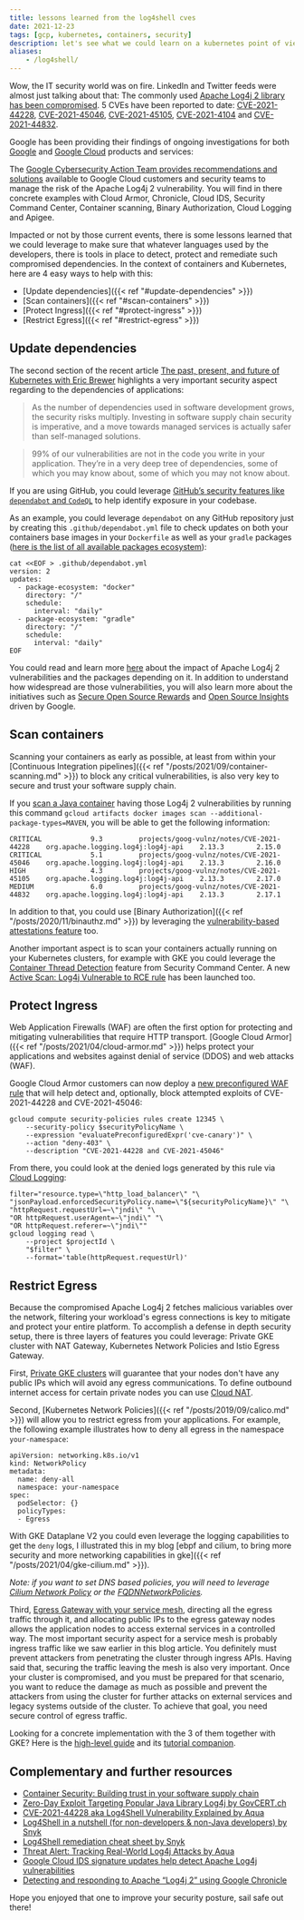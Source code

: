 ```yaml
---
title: lessons learned from the log4shell cves
date: 2021-12-23
tags: [gcp, kubernetes, containers, security]
description: let's see what we could learn on a kubernetes point of view from the log4shell cves
aliases:
    - /log4shell/
---
```

Wow, the IT security world was on fire. LinkedIn and Twitter feeds were almost just talking about that: The commonly used [Apache Log4j 2 library has been compromised](https://logging.apache.org/log4j/2.x/security.html). 5 CVEs have been reported to date: [CVE-2021-44228](https://nvd.nist.gov/vuln/detail/CVE-2021-44228), [CVE-2021-45046](https://nvd.nist.gov/vuln/detail/CVE-2021-45046), [CVE-2021-45105](https://nvd.nist.gov/vuln/detail/CVE-2021-45105), [CVE-2021-4104](https://nvd.nist.gov/vuln/detail/CVE-2021-4104) and [CVE-2021-44832](https://nvd.nist.gov/vuln/detail/CVE-2021-44832).

Google has been providing their findings of ongoing investigations for both [Google](https://security.googleblog.com/2021/12/apache-log4j-vulnerability.html) and [Google Cloud](https://cloud.google.com/log4j2-security-advisory) products and services:

The [Google Cybersecurity Action Team provides recommendations and solutions](https://cloud.google.com/blog/products/identity-security/recommendations-for-apache-log4j2-vulnerability) available to Google Cloud customers and security teams to manage the risk of the Apache Log4j 2 vulnerability. You will find in there concrete examples with Cloud Armor, Chronicle, Cloud IDS, Security Command Center, Container scanning, Binary Authorization, Cloud Logging and Apigee.

Impacted or not by those current events, there is some lessons learned that we could leverage to make sure that whatever languages used by the developers, there is tools in place to detect, protect and remediate such compromised dependencies. In the context of containers and Kubernetes, here are 4 easy ways to help with this:
- [Update dependencies]({{< ref "#update-dependencies" >}})
- [Scan containers]({{< ref "#scan-containers" >}})
- [Protect Ingress]({{< ref "#protect-ingress" >}})
- [Restrict Egress]({{< ref "#restrict-egress" >}})

## Update dependencies

The second section of the recent article [The past, present, and future of Kubernetes with Eric Brewer](https://cloud.google.com/blog/products/containers-kubernetes/the-rise-and-future-of-kubernetes-and-open-source-at-google) highlights a very important security aspect regarding to the dependencies of applications:

> As the number of dependencies used in software development grows, the security risks multiply. Investing in software supply chain security is imperative, and a move towards managed services is actually safer than self-managed solutions.

> 99% of our vulnerabilities are not in the code you write in your application. They’re in a very deep tree of dependencies, some of which you may know about, some of which you may not know about.

If you are using GitHub, you could leverage [GitHub’s security features like `dependabot` and `CodeQL`](https://github.blog/2021-12-14-using-githubs-security-features-identify-log4j-exposure-codebase/) to help identify exposure in your codebase.

As an example, you could leverage `dependabot` on any GitHub repository just by creating this `.github/dependabot.yml` file to check updates on both your containers base images in your `Dockerfile` as well as your `gradle` packages ([here is the list of all available packages ecosystem](https://docs.github.com/en/code-security/supply-chain-security/keeping-your-dependencies-updated-automatically/configuration-options-for-dependency-updates#package-ecosystem)):
```
cat <<EOF > .github/dependabot.yml
version: 2
updates:
  - package-ecosystem: "docker"
    directory: "/"
    schedule:
      interval: "daily"
  - package-ecosystem: "gradle"
    directory: "/"
    schedule:
      interval: "daily"
EOF
```

You could read and learn more [here](https://security.googleblog.com/2021/12/understanding-impact-of-apache-log4j.html) about the impact of Apache Log4j 2 vulnerabilities and the packages depending on it. In addition to understand how widespread are those vulnerabilities, you will also learn more about the initiatives such as [Secure Open Source Rewards](https://sos.dev/) and [Open Source Insights](https://deps.dev/) driven by Google.

## Scan containers

Scanning your containers as early as possible, at least from within your [Continuous Integration pipelines]({{< ref "/posts/2021/09/container-scanning.md" >}}) to block any critical vulnerabilities, is also very key to secure and trust your software supply chain.

If you [scan a Java container](https://cloud.google.com/container-analysis/docs/java-scanning) having those Log4j 2 vulnerabilities by running this command `gcloud artifacts docker images scan --additional-package-types=MAVEN`, you will be able to get the following information:
```
CRITICAL            9.3         projects/goog-vulnz/notes/CVE-2021-44228    org.apache.logging.log4j:log4j-api    2.13.3        2.15.0
CRITICAL            5.1         projects/goog-vulnz/notes/CVE-2021-45046    org.apache.logging.log4j:log4j-api    2.13.3        2.16.0
HIGH                4.3         projects/goog-vulnz/notes/CVE-2021-45105    org.apache.logging.log4j:log4j-api    2.13.3        2.17.0
MEDIUM              6.0         projects/goog-vulnz/notes/CVE-2021-44832    org.apache.logging.log4j:log4j-api    2.13.3        2.17.1
```

In addition to that, you could use [Binary Authorization]({{< ref "/posts/2020/11/binauthz.md" >}}) by leveraging the [vulnerability-based attestations feature](https://cloud.google.com/binary-authorization/docs/creating-attestations-kritis) too.

Another important aspect is to scan your containers actually running on your Kubernetes clusters, for example with GKE you could leverage the [Container Thread Detection](https://cloud.google.com/security-command-center/docs/concepts-container-threat-detection-overview) feature from Security Command Center. A new [Active Scan: Log4j Vulnerable to RCE rule](https://cloud.google.com/release-notes#December_21_2021) has been launched too.

## Protect Ingress 

Web Application Firewalls (WAF) are often the first option for protecting and mitigating vulnerabilities that require HTTP transport. [Google Cloud Armor]({{< ref "/posts/2021/04/cloud-armor.md" >}}) helps protect your applications and websites against denial of service (DDOS) and web attacks (WAF).

Google Cloud Armor customers can now deploy a [new preconfigured WAF rule](https://cloud.google.com/blog/products/identity-security/cloud-armor-waf-rule-to-help-address-apache-log4j-vulnerability) that will help detect and, optionally, block attempted exploits of CVE-2021-44228 and CVE-2021-45046:
```
gcloud compute security-policies rules create 12345 \
    --security-policy $securityPolicyName \
    --expression "evaluatePreconfiguredExpr('cve-canary')" \
    --action "deny-403" \
    --description "CVE-2021-44228 and CVE-2021-45046"
```

From there, you could look at the denied logs generated by this rule via [Cloud Logging](https://cloud.google.com/logging/docs/log4j2-vulnerability):
```
filter="resource.type=\"http_load_balancer\" "\
"jsonPayload.enforcedSecurityPolicy.name=\"${securityPolicyName}\" "\
"httpRequest.requestUrl=~\"jndi\" "\
"OR httpRequest.userAgent=~\"jndi\" "\
"OR httpRequest.referer=~\"jndi\""
gcloud logging read \
    --project $projectId \
    "$filter" \
    --format='table(httpRequest.requestUrl)'
```

## Restrict Egress

Because the compromised Apache Log4j 2 fetches malicious variables over the network, filtering your workload's egress connections is key to mitigate and protect your entire platform. To accomplish a defense in depth security setup, there is three layers of features you could leverage: Private GKE cluster with NAT Gateway, Kubernetes Network Policies and Istio Egress Gateway.

First, [Private GKE clusters](https://cloud.google.com/kubernetes-engine/docs/concepts/private-cluster-concept) will guarantee that your nodes don't have any public IPs which will avoid any egress communications. To define outbound internet access for certain private nodes you can use [Cloud NAT](https://cloud.google.com/kubernetes-engine/docs/how-to/private-clusters#private-nodes-outbound).

Second, [Kubernetes Network Policies]({{< ref "/posts/2019/09/calico.md" >}}) will allow you to restrict egress from your applications. For example, the following example illustrates how to deny all egress in the namespace `your-namespace`:
```
apiVersion: networking.k8s.io/v1
kind: NetworkPolicy
metadata:
  name: deny-all
  namespace: your-namespace
spec:
  podSelector: {}
  policyTypes:
  - Egress
```
With GKE Dataplane V2 you could even leverage the logging capabilities to get the `deny` logs, I illustrated this in my blog [ebpf and cilium, to bring more security and more networking capabilities in gke]({{< ref "/posts/2021/04/gke-cilium.md" >}}).

_Note: if you want to set DNS based policies, you will need to leverage [Cilium Network Policy](https://isovalent.com/blog/post/2021-12-log4shell) or the [FQDNNetworkPolicies](https://github.com/GoogleCloudPlatform/gke-fqdnnetworkpolicies-golang)._

Third, [Egress Gateway with your service mesh](https://istio.io/latest/blog/2019/egress-traffic-control-in-istio-part-3/#performance-considerations), directing all the egress traffic through it, and allocating public IPs to the egress gateway nodes allows the application nodes to access external services in a controlled way.
The most important security aspect for a service mesh is probably ingress traffic like we saw earlier in this blog article. You definitely must prevent attackers from penetrating the cluster through ingress APIs. Having said that, securing the traffic leaving the mesh is also very important. Once your cluster is compromised, and you must be prepared for that scenario, you want to reduce the damage as much as possible and prevent the attackers from using the cluster for further attacks on external services and legacy systems outside of the cluster. To achieve that goal, you need secure control of egress traffic.

Looking for a concrete implementation with the 3 of them together with GKE? Here is the [high-level guide](https://cloud.google.com/service-mesh/docs/security/egress-gateways-best-practices) and its [tutorial companion](https://cloud.google.com/service-mesh/docs/security/egress-gateway-gke-tutorial).


## Complementary and further resources

- [Container Security: Building trust in your software supply chain](https://cloudonair.withgoogle.com/events/container-security)
- [Zero-Day Exploit Targeting Popular Java Library Log4j by GovCERT.ch](https://www.govcert.ch/blog/zero-day-exploit-targeting-popular-java-library-log4j/)
- [CVE-2021-44228 aka Log4Shell Vulnerability Explained by Aqua](https://blog.aquasec.com/cve-2021-44228-log4shell-vulnerability-explained)
- [Log4Shell in a nutshell (for non-developers & non-Java developers) by Snyk](https://snyk.io/blog/log4shell-in-a-nutshell/)
- [Log4Shell remediation cheat sheet by Snyk](https://snyk.io/blog/log4shell-remediation-cheat-sheet/)
- [Threat Alert: Tracking Real-World Log4j Attacks by Aqua](https://blog.aquasec.com/real-world-log4j-attacks-analysis)
- [Google Cloud IDS signature updates help detect Apache Log4j vulnerabilities](https://cloud.google.com/blog/products/identity-security/cloud-ids-to-help-detect-cve-2021-44228-apache-log4j-vulnerability)
- [Detecting and responding to Apache “Log4j 2” using Google Chronicle](https://chroniclesec.medium.com/detecting-and-responding-to-apache-log4j-2-cve-2021-44228-using-google-chronicle-ec77d676eaea)

Hope you enjoyed that one to improve your security posture, sail safe out there!